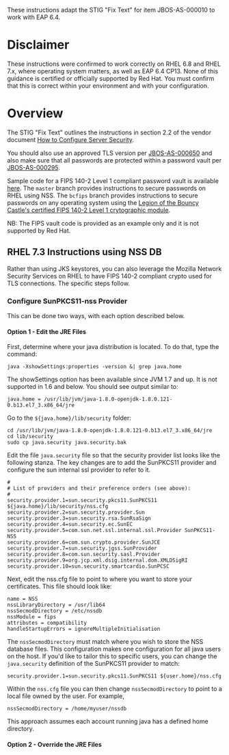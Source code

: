 These instructions adapt the STIG "Fix Text" for item JBOS-AS-000010
to work with EAP 6.4.

# Disclaimer
These instructions were confirmed to work correctly on RHEL 6.8 and
RHEL 7.x, where operating system matters, as well as EAP 6.4 CP13.
None of this guidance is certified or officially supported by Red
Hat.  You must confirm that this is correct within your environment
and with your configuration.

# Overview
The STIG "Fix Text" outlines the instructions in section 2.2 of the
vendor document [How to Configure Server
Security](https://access.redhat.com/documentation/en/red-hat-jboss-enterprise-application-platform/6.4/paged/how-to-configure-server-security/chapter-2-securing-the-server-and-its-interfaces).

You should also use an approved TLS version per
[JBOS-AS-000650](../JBOS-AS-000650/README.md) and also make sure
that all passwords are protected within a password vault per
[JBOS-AS-000295](../JBOSS-AS-000295/README.md).

Sample code for a FIPS 140-2 Level 1 compliant password vault is
available
[here](https://github.com/rlucente-se-jboss/fips-compliant-vault).  The
`master` branch provides instructions to secure passwords on RHEL
using NSS.  The `bcfips` branch provides instructions to secure
passwords on any operating system using the [Legion of the Bouncy
Castle's certified FIPS 140-2 Level 1 crytographic
module](https://www.bouncycastle.org/fips-java).

NB:  The FIPS vault code is provided as an example only and it is
not supported by Red Hat.

## RHEL 7.3 Instructions using NSS DB
Rather than using JKS keystores, you can also leverage the Mozilla
Network Security Services on RHEL to have FIPS 140-2 compliant
crypto used for TLS connections.  The specific steps follow.

### Configure SunPKCS11-nss Provider
This can be done two ways, with each option described below.

#### Option 1 - Edit the JRE Files
First, determine where your java distribution is located.  To do
that, type the command:

    java -XshowSettings:properties -version &| grep java.home

The showSettings option has been available since JVM 1.7 and up.
It is not supported in 1.6 and below.  You should see output similar
to:

    java.home = /usr/lib/jvm/java-1.8.0-openjdk-1.8.0.121-0.b13.el7_3.x86_64/jre

Go to the `${java.home}/lib/security` folder:

    cd /usr/lib/jvm/java-1.8.0-openjdk-1.8.0.121-0.b13.el7_3.x86_64/jre
    cd lib/security
    sudo cp java.security java.security.bak

Edit the file `java.security` file so that the security provider
list looks like the following stanza.  The key changes are to add
the SunPKCS11 provider and configure the sun internal ssl provider
to refer to it.

    #
    # List of providers and their preference orders (see above):
    #
    security.provider.1=sun.security.pkcs11.SunPKCS11 ${java.home}/lib/security/nss.cfg
    security.provider.2=sun.security.provider.Sun
    security.provider.3=sun.security.rsa.SunRsaSign
    security.provider.4=sun.security.ec.SunEC
    security.provider.5=com.sun.net.ssl.internal.ssl.Provider SunPKCS11-NSS
    security.provider.6=com.sun.crypto.provider.SunJCE
    security.provider.7=sun.security.jgss.SunProvider
    security.provider.8=com.sun.security.sasl.Provider
    security.provider.9=org.jcp.xml.dsig.internal.dom.XMLDSigRI
    security.provider.10=sun.security.smartcardio.SunPCSC

Next, edit the nss.cfg file to point to where you want to store
your certificates.  This file should look like:

    name = NSS
    nssLibraryDirectory = /usr/lib64
    nssSecmodDirectory = /etc/nssdb
    nssModule = fips
    attributes = compatibility
    handleStartupErrors = ignoreMultipleInitialisation

The `nssSecmodDirectory` must match where you wish to store the NSS
database files.  This configuration makes one configuration for all
java users on the host.  If you'd like to tailor this to specific
users, you can change the `java.security` definition of the SunPKCS11
provider to match:

    security.provider.1=sun.security.pkcs11.SunPKCS11 ${user.home}/nss.cfg

Within the `nss.cfg` file you can then change `nssSecmodDirectory`
to point to a local file owned by the user.  For example,

    nssSecmodDirectory = /home/myuser/nssdb

This approach assumes each account running java has a defined home
directory.

#### Option 2 - Override the JRE Files

